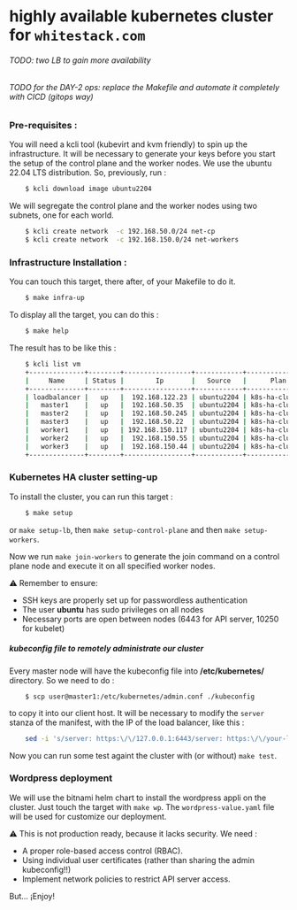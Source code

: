 # highly available kubernetes cluster for ``whitestack.com``

###### TODO: two LB to gain more availability
###### TODO for the DAY-2 ops: replace the Makefile and automate it completely with CICD (gitops way)

### Pre-requisites :

You will need a kcli tool (kubevirt and kvm friendly) to spin up the infrastructure. 
It will be necessary to generate your keys before you start the setup of the control plane and the worker nodes.
We use the ubuntu 22.04 LTS distribution. So, previously, run : 

```bash
    $ kcli download image ubuntu2204
```

We will segregate the control plane and the worker nodes using two subnets, one for each world.

```bash
    $ kcli create network  -c 192.168.50.0/24 net-cp
    $ kcli create network  -c 192.168.150.0/24 net-workers
```

### Infrastructure Installation :

You can touch this target, there after, of your Makefile to do it.

```bash
    $ make infra-up

```

To display all the target, you can do this :

```bash
    $ make help

```

The result has to be like this :

```bash
    $ kcli list vm
    +--------------+--------+-----------------+------------+----------------+-------------+
    |     Name     | Status |        Ip       |   Source   |      Plan      |   Profile   |
    +--------------+--------+-----------------+------------+----------------+-------------+
    | loadbalancer |   up   |  192.168.122.23 | ubuntu2204 | k8s-ha-cluster |    kvirt    |
    |   master1    |   up   |  192.168.50.35  | ubuntu2204 | k8s-ha-cluster | k8s-masters |
    |   master2    |   up   |  192.168.50.245 | ubuntu2204 | k8s-ha-cluster | k8s-masters |
    |   master3    |   up   |  192.168.50.22  | ubuntu2204 | k8s-ha-cluster | k8s-masters |
    |   worker1    |   up   | 192.168.150.117 | ubuntu2204 | k8s-ha-cluster | k8s-workers |
    |   worker2    |   up   |  192.168.150.55 | ubuntu2204 | k8s-ha-cluster | k8s-workers |
    |   worker3    |   up   |  192.168.150.44 | ubuntu2204 | k8s-ha-cluster | k8s-workers |
    +--------------+--------+-----------------+------------+----------------+-------------+

```

### Kubernetes HA cluster setting-up

To install the cluster, you can run this target :

```bash
    $ make setup

```

or ``make setup-lb``, then ``make setup-control-plane`` and then ``make setup-workers``.

Now we run ``make join-workers`` to generate the join command on a control plane node and 
execute it on all specified worker nodes.

:warning: Remember to ensure:

* SSH keys are properly set up for passwordless authentication
* The user **ubuntu** has sudo privileges on all nodes
* Necessary ports are open between nodes (6443 for API server, 10250 for kubelet)


##### kubeconfig file to remotely administrate our cluster

Every master node will have the kubeconfig file into **/etc/kubernetes/** directory. So we need to do :

```shell
    $ scp user@master1:/etc/kubernetes/admin.conf ./kubeconfig
```
to copy it into our client host. It will be necessary to modify the ``server`` stanza of the manifest, with the IP of the load balancer, like this :

```bash
    sed -i 's/server: https:\/\/127.0.0.1:6443/server: https:\/\/your-lb-ip:6443/' ./kubeconfig
```
Now you can run some test againt the cluster with (or without) ``make test``.

### Wordpress deployment

We will use the bitnami helm chart to install the wordpress appli on the cluster. Just touch the target with ``make wp``.
The ``wordpress-value.yaml`` file will be used for customize our deployment.

:warning: This is not production ready, because it lacks security. We need : 

* A proper role-based access control (RBAC).
* Using individual user certificates (rather than sharing the admin kubeconfig!!)
* Implement network policies to restrict API server access.

But... ¡Enjoy!